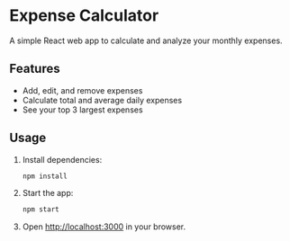 # Expense Calculator

A simple React web app to calculate and analyze your monthly expenses.

## Features
- Add, edit, and remove expenses
- Calculate total and average daily expenses
- See your top 3 largest expenses

## Usage
1. Install dependencies:
   ```bash
   npm install
   ```
2. Start the app:
   ```bash
   npm start
   ```
3. Open [http://localhost:3000](http://localhost:3000) in your browser.

